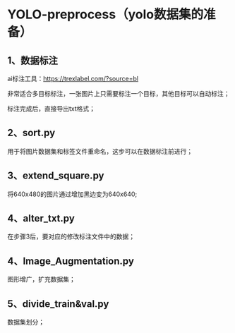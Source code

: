 # YOLO-preprocess（yolo数据集的准备）

## 1、数据标注

ai标注工具：https://trexlabel.com/?source=bl

非常适合多目标标注，一张图片上只需要标注一个目标，其他目标可以自动标注；

标注完成后，直接导出txt格式；

## 2、sort.py

用于将图片数据集和标签文件重命名，这步可以在数据标注前进行；

## 3、extend_square.py

将640x480的图片通过增加黑边变为640x640;

## 4、alter_txt.py

在步骤3后，要对应的修改标注文件中的数据；

## 4、Image_Augmentation.py

图形增广，扩充数据集；

## 5、divide_train&val.py

数据集划分；